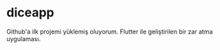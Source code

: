 # diceapp
Github'a ilk projemi yüklemiş oluyorum. Flutter ile geliştirilen bir zar atma uygulaması. 
